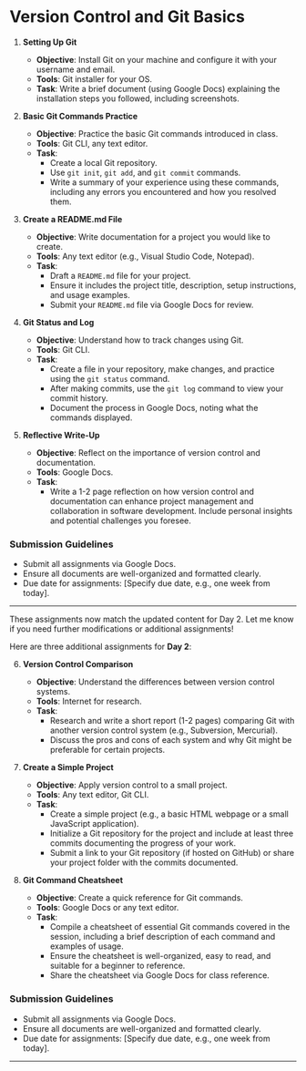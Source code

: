 # Version Control and Git Basics

1. **Setting Up Git**

   - **Objective**: Install Git on your machine and configure it with your username and email.
   - **Tools**: Git installer for your OS.
   - **Task**: Write a brief document (using Google Docs) explaining the installation steps you followed, including screenshots.

2. **Basic Git Commands Practice**

   - **Objective**: Practice the basic Git commands introduced in class.
   - **Tools**: Git CLI, any text editor.
   - **Task**:
     - Create a local Git repository.
     - Use `git init`, `git add`, and `git commit` commands.
     - Write a summary of your experience using these commands, including any errors you encountered and how you resolved them.

3. **Create a README.md File**

   - **Objective**: Write documentation for a project you would like to create.
   - **Tools**: Any text editor (e.g., Visual Studio Code, Notepad).
   - **Task**:
     - Draft a `README.md` file for your project.
     - Ensure it includes the project title, description, setup instructions, and usage examples.
     - Submit your `README.md` file via Google Docs for review.

4. **Git Status and Log**

   - **Objective**: Understand how to track changes using Git.
   - **Tools**: Git CLI.
   - **Task**:
     - Create a file in your repository, make changes, and practice using the `git status` command.
     - After making commits, use the `git log` command to view your commit history.
     - Document the process in Google Docs, noting what the commands displayed.

5. **Reflective Write-Up**
   - **Objective**: Reflect on the importance of version control and documentation.
   - **Tools**: Google Docs.
   - **Task**:
     - Write a 1-2 page reflection on how version control and documentation can enhance project management and collaboration in software development. Include personal insights and potential challenges you foresee.

### **Submission Guidelines**

- Submit all assignments via Google Docs.
- Ensure all documents are well-organized and formatted clearly.
- Due date for assignments: [Specify due date, e.g., one week from today].

---

These assignments now match the updated content for Day 2. Let me know if you need further modifications or additional assignments!

Here are three additional assignments for **Day 2**:

6. **Version Control Comparison**

   - **Objective**: Understand the differences between version control systems.
   - **Tools**: Internet for research.
   - **Task**:
     - Research and write a short report (1-2 pages) comparing Git with another version control system (e.g., Subversion, Mercurial).
     - Discuss the pros and cons of each system and why Git might be preferable for certain projects.

7. **Create a Simple Project**

   - **Objective**: Apply version control to a small project.
   - **Tools**: Any text editor, Git CLI.
   - **Task**:
     - Create a simple project (e.g., a basic HTML webpage or a small JavaScript application).
     - Initialize a Git repository for the project and include at least three commits documenting the progress of your work.
     - Submit a link to your Git repository (if hosted on GitHub) or share your project folder with the commits documented.

8. **Git Command Cheatsheet**
   - **Objective**: Create a quick reference for Git commands.
   - **Tools**: Google Docs or any text editor.
   - **Task**:
     - Compile a cheatsheet of essential Git commands covered in the session, including a brief description of each command and examples of usage.
     - Ensure the cheatsheet is well-organized, easy to read, and suitable for a beginner to reference.
     - Share the cheatsheet via Google Docs for class reference.

### **Submission Guidelines**

- Submit all assignments via Google Docs.
- Ensure all documents are well-organized and formatted clearly.
- Due date for assignments: [Specify due date, e.g., one week from today].

---
